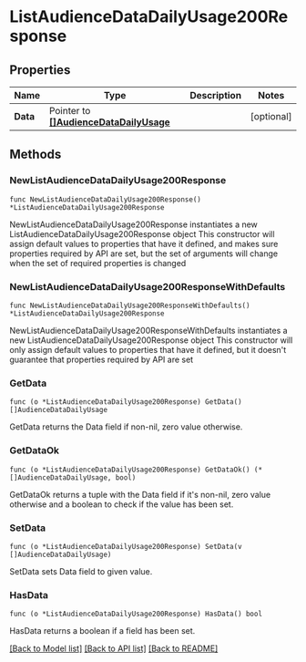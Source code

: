 # ListAudienceDataDailyUsage200Response

## Properties

Name | Type | Description | Notes
------------ | ------------- | ------------- | -------------
**Data** | Pointer to [**[]AudienceDataDailyUsage**](AudienceDataDailyUsage.md) |  | [optional] 

## Methods

### NewListAudienceDataDailyUsage200Response

`func NewListAudienceDataDailyUsage200Response() *ListAudienceDataDailyUsage200Response`

NewListAudienceDataDailyUsage200Response instantiates a new ListAudienceDataDailyUsage200Response object
This constructor will assign default values to properties that have it defined,
and makes sure properties required by API are set, but the set of arguments
will change when the set of required properties is changed

### NewListAudienceDataDailyUsage200ResponseWithDefaults

`func NewListAudienceDataDailyUsage200ResponseWithDefaults() *ListAudienceDataDailyUsage200Response`

NewListAudienceDataDailyUsage200ResponseWithDefaults instantiates a new ListAudienceDataDailyUsage200Response object
This constructor will only assign default values to properties that have it defined,
but it doesn't guarantee that properties required by API are set

### GetData

`func (o *ListAudienceDataDailyUsage200Response) GetData() []AudienceDataDailyUsage`

GetData returns the Data field if non-nil, zero value otherwise.

### GetDataOk

`func (o *ListAudienceDataDailyUsage200Response) GetDataOk() (*[]AudienceDataDailyUsage, bool)`

GetDataOk returns a tuple with the Data field if it's non-nil, zero value otherwise
and a boolean to check if the value has been set.

### SetData

`func (o *ListAudienceDataDailyUsage200Response) SetData(v []AudienceDataDailyUsage)`

SetData sets Data field to given value.

### HasData

`func (o *ListAudienceDataDailyUsage200Response) HasData() bool`

HasData returns a boolean if a field has been set.


[[Back to Model list]](../README.md#documentation-for-models) [[Back to API list]](../README.md#documentation-for-api-endpoints) [[Back to README]](../README.md)


